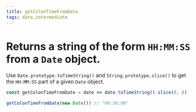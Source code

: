 ```yaml
---
title: getColonTimeFromDate
tags: date,intermediate
---
```


# Returns a string of the form `HH:MM:SS` from a `Date` object.

Use `Date.prototype.toTimeString()` and `String.prototype.slice()` to get the `HH:MM:SS` part of a given `Date` object.

```js
const getColonTimeFromDate = date => date.toTimeString().slice(0, 8)
```

```js
getColonTimeFromDate(new Date()) // "08:38:00"
```

